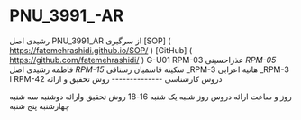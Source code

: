 # PNU_3991_-AR
 رشیدی اصل
PNU_3991_AR
از سرگیری
[SOP] ( https://fatemehrashidi.github.io/SOP/ )
[GitHub] ( https://github.com/fatemehrashidi/ )
G-U01
RPM-03 عذراحسینی
_RPM-05_ فاطمه رشیدی اصل
_RPM-15_ سکینه قاسمیان رستاقی
_RPM-3 هانیه اعرابی
_RPM-3 ا
RPM-42
دروس کارشناسی
-------------- روش تحقیق و ارائه

روز و ساعت ارائه دروس
روز
شنبه
یک شنبه
16-18					روش تحقیق وارائه	دوشنبه
سه شنبه
چهارشنبه
پنج شنبه

